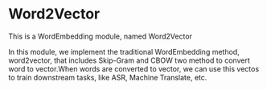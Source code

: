 # Word2Vector
This is a WordEmbedding module, named Word2Vector

In this module, we implement the traditional WordEmbedding method, word2vector, 
that includes Skip-Gram and CBOW two method to convert word to vector.When words
are converted to vector, we can use this vectos to train downstream tasks, like
ASR, Machine Translate, etc.



